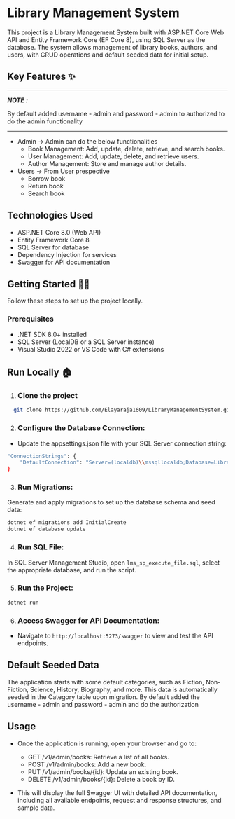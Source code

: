 # Library Management System
 This project is a Library Management System built with ASP.NET Core Web API and Entity Framework Core (EF Core 8), using SQL Server as the database. The system allows management of library books, authors, and users, with CRUD operations and default seeded data for initial setup.

 ## Key Features ✨
---
***NOTE :***

By default added username - admin and password - admin to authorized to do the admin functionality

---
 * Admin -> 
    Admin can do the below functionalities
    * Book Management: Add, update, delete, retrieve, and search books.
    * User Management: Add, update, delete, and retrieve users.
    * Author Management: Store and manage author details.
* Users -> From User prespective 
    * Borrow book
    * Return book
    * Search book

## Technologies Used
* ASP.NET Core 8.0 (Web API)
* Entity Framework Core 8
* SQL Server for database
* Dependency Injection for services
* Swagger for API documentation

## Getting Started 🧑‍💻
Follow these steps to set up the project locally.
### Prerequisites
* .NET SDK 8.0+ installed
* SQL Server (LocalDB or a SQL Server instance)
* Visual Studio 2022 or VS Code with C# extensions


## Run Locally 🏠  
1) ### Clone the project  

~~~bash  
  git clone https://github.com/Elayaraja1609/LibraryManagementSystem.git
~~~

2) ### Configure the Database Connection:
* Update the appsettings.json file with your SQL Server connection string:
~~~bash
"ConnectionStrings": {
    "DefaultConnection": "Server=(localdb)\\mssqllocaldb;Database=LibraryDB;Trusted_Connection=True;"
}
~~~
3) ### Run Migrations:
 Generate and apply migrations to set up the database schema and seed data:
~~~bash
dotnet ef migrations add InitialCreate
dotnet ef database update
~~~
4) ### Run SQL File:
In SQL Server Management Studio, open `lms_sp_execute_file.sql`, select the appropriate database, and run the script.

5) ### Run the Project:
~~~bash
dotnet run
~~~
6) ### Access Swagger for API Documentation:
* Navigate to `http://localhost:5273/swagger` to view and test the API endpoints.

## Default Seeded Data
The application starts with some default categories, such as Fiction, Non-Fiction, Science, History, Biography, and more. This data is automatically seeded in the Category table upon migration.
By default added the username - admin and password - admin and do the authorization

## Usage
* Once the application is running, open your browser and go to:

    * GET /v1/admin/books: Retrieve a list of all books.
    * POST /v1/admin/books: Add a new book.
    * PUT /v1/admin/books/{id}: Update an existing book.
    * DELETE /v1/admin/books/{id}: Delete a book by ID.
* This will display the full Swagger UI with detailed API documentation, including all available endpoints, request and response structures, and sample data.
